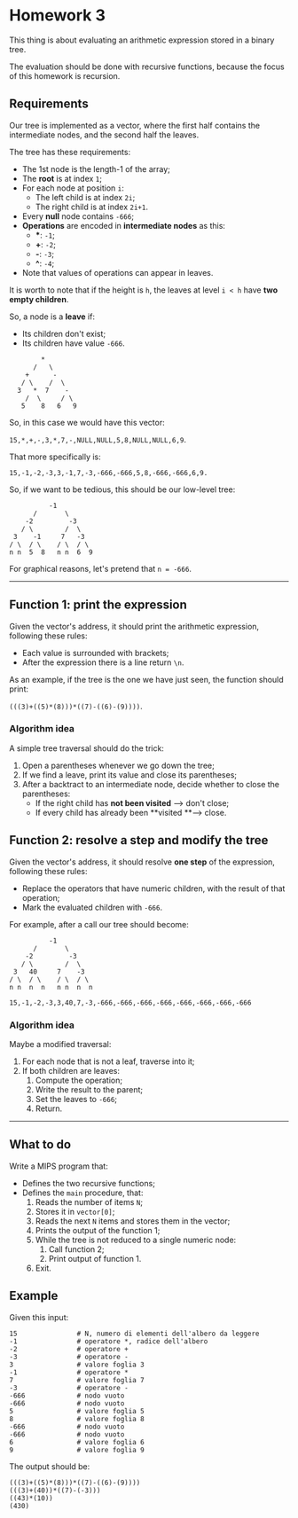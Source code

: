 # Homework 3

This thing is about evaluating an arithmetic expression stored in a binary tree.

The evaluation should be done with recursive functions, because the focus of this homework is recursion.

## Requirements

Our tree is implemented as a vector, where the first half contains the intermediate nodes, and the second half the leaves.

The tree has these requirements:

- The 1st node is the length-1 of the array;
- The **root** is at index `1`;
- For each node at position `i`:
  - The left child is at index `2i`;
  - The right child is at index `2i+1`.
- Every **null** node contains `-666`;
- **Operations** are encoded in **intermediate nodes** as this:
  - **\***: `-1`;
  - **+**: `-2`;
  - **-**:  `-3`;
  - **^**: `-4`;
- Note that values of operations can appear in leaves.

It is worth to note that if the height is `h`, the leaves at level `i < h` have **two empty children**.

So, a node is a **leave** if:

- Its children don't exist;
- Its children have value `-666`.

```
        *
      /   \
    +      -
   / \    /  \
  3   *  7    -
    /  \     / \
   5    8   6   9
```

So, in this case we would have this vector:

`15,*,+,-,3,*,7,-,NULL,NULL,5,8,NULL,NULL,6,9`.

That more specifically is:

`15,-1,-2,-3,3,-1,7,-3,-666,-666,5,8,-666,-666,6,9.`

So, if we want to be tedious, this should be our low-level tree:

```
          -1
      /       \
    -2         -3
   / \        /  \
 3    -1     7   -3
/ \  / \    / \  / \
n n  5  8   n n  6  9
```

For graphical reasons, let's pretend that `n = -666`.

---

## Function 1: print the expression

Given the vector's address, it should print the arithmetic expression, following these rules:

- Each value is surrounded with brackets;
- After the expression there is a line return `\n`.

As an example, if the tree is the one we have just seen, the function should print:

`(((3)+((5)*(8)))*((7)-((6)-(9))))`.

### Algorithm idea

A simple tree traversal should do the trick:

1. Open a parentheses whenever we go down the tree;
2. If we find a leave, print its value and close its parentheses;
3. After a backtract to an intermediate node, decide whether to close the parentheses:
   - If the right child has **not been visited** --> don't close;
   - If every child has already been **visited **--> close.

## Function 2: resolve a step and modify the tree

Given the vector's address, it should resolve **one step** of the expression, following these rules:

- Replace the operators that have numeric children, with the result of that operation;
- Mark the evaluated children with `-666`.

For example, after a call our tree should become:

```
          -1
      /       \
    -2         -3
   / \        /  \
 3   40     7    -3
/ \  / \    / \  / \
n n  n  n   n n  n  n
```

`15,-1,-2,-3,3,40,7,-3,-666,-666,-666,-666,-666,-666,-666,-666`

### Algorithm idea

Maybe a modified traversal:

1. For each node that is not a leaf, traverse into it;
2. If both children are leaves:
   1. Compute the operation;
   2. Write the result to the parent;
   3. Set the leaves to `-666`;
   4. Return.

---

## What to do

Write a MIPS program that:

- Defines the two recursive functions;
- Defines the `main` procedure, that:
  1. Reads the number of items `N`; 
  2. Stores it in `vector[0]`;
  3. Reads the next `N` items and stores them in the vector;
  4. Prints the output of the function 1;
  5. While the tree is not reduced to a single numeric node:
     1. Call function 2;
     2. Print output of function 1.
  6. Exit.

## Example

Given this input:

```
15               # N, numero di elementi dell'albero da leggere
-1               # operatore *, radice dell'albero
-2               # operatore +
-3               # operatore -
3                # valore foglia 3
-1               # operatore *
7                # valore foglia 7
-3               # operatore -
-666             # nodo vuoto
-666             # nodo vuoto
5                # valore foglia 5
8                # valore foglia 8
-666             # nodo vuoto
-666             # nodo vuoto
6                # valore foglia 6
9                # valore foglia 9
```

The output should be:

```
(((3)+((5)*(8)))*((7)-((6)-(9))))
(((3)+(40))*((7)-(-3)))
((43)*(10))
(430)
```